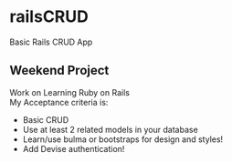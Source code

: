 # railsCRUD
Basic Rails CRUD App

## Weekend Project 
Work on Learning Ruby on Rails <br>
My Acceptance criteria is: 
- Basic CRUD 
- Use at least 2 related models in your database
- Learn/use bulma or bootstraps for design and styles!
- Add Devise authentication! 

